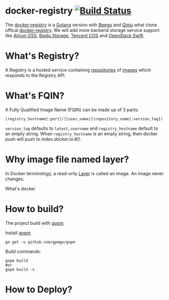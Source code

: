 docker-registry [![Build Status](https://drone.io/github.com/dockboard/docker-registry/status.png)](https://drone.io/github.com/dockboard/docker-registry/latest)
===============

The [docker-registry](https://github.com/dockboard/docker-registry) is a [Golang](http://golang.org) version with [Beego](http://beego.me) and [Qiniu](http://qiniu.com) what clone offical [docker-registry](https://github.com/dotcloud/docker-registry). We will add more backend storage service support like [Aliyun OSS](http://www.aliyun.com/product/oss), [Baidu Storage](http://developer.baidu.com/cloud/stor), [Tencent COS](http://www.qcloud.com/product/product.php?item=cos) and [OpenStack Swift](http://docs.openstack.org/developer/swift).


What's Registry?
================

A Registry is a hosted service containing [repositories](http://docs.docker.io/en/latest/terms/repository/#repository-def) of [images](http://docs.docker.io/en/latest/terms/image/#image-def) which responds to the Registry API.


What's FQIN?
============

A Fully Qualified Image Name (FQIN) can be made up of 3 parts:

```
[registry_hostname[:port]/][user_name/](repository_name[:version_tag])
```

`version_tag` defaults to `latest`, `username` and `registry_hostname` default to an empty string. When `registry_hostname` is an empty string, then docker push will push to *index.docker.io:80*.


Why image file named layer?
===========================

In Docker terminology, a read-only [Layer](http://docs.docker.io/en/latest/terms/layer/#layer-def) is called an image. An image never changes.


What's docker 

How to build?
=============

The project build with [gopm](https://github.com/gpmgo/gopm). 

Install [gopm](https://github.com/gpmgo/gopm)

```
go get -u github.com/gpmgo/gopm
```

Build commands:

```
gopm build 
#or
gopm build -v
```

How to Deploy?
==============